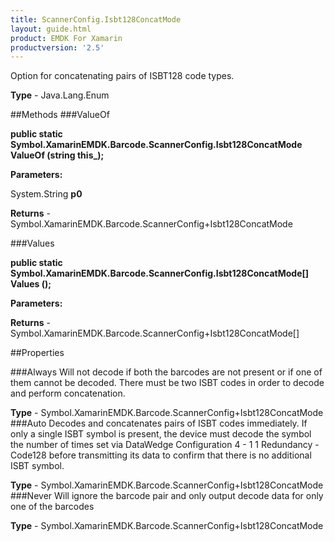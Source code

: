 ```yaml
---
title: ScannerConfig.Isbt128ConcatMode
layout: guide.html
product: EMDK For Xamarin 
productversion: '2.5' 
---
```

Option for concatenating pairs of ISBT128 code types.

**Type** - Java.Lang.Enum

##Methods
###ValueOf

**public static Symbol.XamarinEMDK.Barcode.ScannerConfig.Isbt128ConcatMode ValueOf (string this_);**


        

**Parameters:**

System.String **p0** 

**Returns** - Symbol.XamarinEMDK.Barcode.ScannerConfig+Isbt128ConcatMode

###Values

**public static Symbol.XamarinEMDK.Barcode.ScannerConfig.Isbt128ConcatMode[] Values ();**


        

**Parameters:**

**Returns** - Symbol.XamarinEMDK.Barcode.ScannerConfig+Isbt128ConcatMode[]

##Properties

###Always
Will not decode if both the barcodes are not present or if one of them cannot be decoded. There must be two ISBT codes in order to decode and perform concatenation.

**Type** - Symbol.XamarinEMDK.Barcode.ScannerConfig+Isbt128ConcatMode
###Auto
Decodes and concatenates pairs of ISBT codes immediately. If only a single ISBT symbol is present, the device must decode the symbol the number of times set via DataWedge Configuration 4 - 1 1 Redundancy - Code128 before transmitting its data to confirm that there is no additional ISBT symbol.

**Type** - Symbol.XamarinEMDK.Barcode.ScannerConfig+Isbt128ConcatMode
###Never
Will ignore the barcode pair and only output decode data for only one of the barcodes

**Type** - Symbol.XamarinEMDK.Barcode.ScannerConfig+Isbt128ConcatMode
